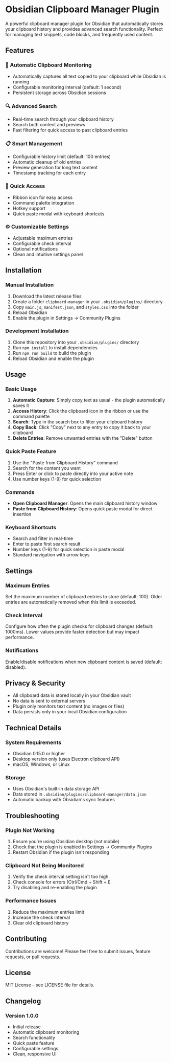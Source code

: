 # Obsidian Clipboard Manager Plugin

A powerful clipboard manager plugin for Obsidian that automatically stores your clipboard history and provides advanced search functionality. Perfect for managing text snippets, code blocks, and frequently used content.

## Features

### 🔄 Automatic Clipboard Monitoring
- Automatically captures all text copied to your clipboard while Obsidian is running
- Configurable monitoring interval (default: 1 second)
- Persistent storage across Obsidian sessions

### 🔍 Advanced Search
- Real-time search through your clipboard history
- Search both content and previews
- Fast filtering for quick access to past clipboard entries

### 📋 Smart Management
- Configurable history limit (default: 100 entries)
- Automatic cleanup of old entries
- Preview generation for long text content
- Timestamp tracking for each entry

### 🎯 Quick Access
- Ribbon icon for easy access
- Command palette integration
- Hotkey support
- Quick paste modal with keyboard shortcuts

### ⚙️ Customizable Settings
- Adjustable maximum entries
- Configurable check interval
- Optional notifications
- Clean and intuitive settings panel

## Installation

### Manual Installation
1. Download the latest release files
2. Create a folder `clipboard-manager` in your `.obsidian/plugins/` directory
3. Copy `main.js`, `manifest.json`, and `styles.css` into the folder
4. Reload Obsidian
5. Enable the plugin in Settings → Community Plugins

### Development Installation
1. Clone this repository into your `.obsidian/plugins/` directory
2. Run `npm install` to install dependencies
3. Run `npm run build` to build the plugin
4. Reload Obsidian and enable the plugin

## Usage

### Basic Usage
1. **Automatic Capture**: Simply copy text as usual - the plugin automatically saves it
2. **Access History**: Click the clipboard icon in the ribbon or use the command palette
3. **Search**: Type in the search box to filter your clipboard history
4. **Copy Back**: Click "Copy" next to any entry to copy it back to your clipboard
5. **Delete Entries**: Remove unwanted entries with the "Delete" button

### Quick Paste Feature
1. Use the "Paste from Clipboard History" command
2. Search for the content you want
3. Press Enter or click to paste directly into your active note
4. Use number keys (1-9) for quick selection

### Commands
- **Open Clipboard Manager**: Opens the main clipboard history window
- **Paste from Clipboard History**: Opens quick paste modal for direct insertion

### Keyboard Shortcuts
- Search and filter in real-time
- Enter to paste first search result
- Number keys (1-9) for quick selection in paste modal
- Standard navigation with arrow keys

## Settings

### Maximum Entries
Set the maximum number of clipboard entries to store (default: 100). Older entries are automatically removed when this limit is exceeded.

### Check Interval
Configure how often the plugin checks for clipboard changes (default: 1000ms). Lower values provide faster detection but may impact performance.

### Notifications
Enable/disable notifications when new clipboard content is saved (default: disabled).

## Privacy & Security

- All clipboard data is stored locally in your Obsidian vault
- No data is sent to external servers
- Plugin only monitors text content (no images or files)
- Data persists only in your local Obsidian configuration

## Technical Details

### System Requirements
- Obsidian 0.15.0 or higher
- Desktop version only (uses Electron clipboard API)
- macOS, Windows, or Linux

### Storage
- Uses Obsidian's built-in data storage API
- Data stored in `.obsidian/plugins/clipboard-manager/data.json`
- Automatic backup with Obsidian's sync features

## Troubleshooting

### Plugin Not Working
1. Ensure you're using Obsidian desktop (not mobile)
2. Check that the plugin is enabled in Settings → Community Plugins
3. Restart Obsidian if the plugin isn't responding

### Clipboard Not Being Monitored
1. Verify the check interval setting isn't too high
2. Check console for errors (Ctrl/Cmd + Shift + I)
3. Try disabling and re-enabling the plugin

### Performance Issues
1. Reduce the maximum entries limit
2. Increase the check interval
3. Clear old clipboard history

## Contributing

Contributions are welcome! Please feel free to submit issues, feature requests, or pull requests.

## License

MIT License - see LICENSE file for details.

## Changelog

### Version 1.0.0
- Initial release
- Automatic clipboard monitoring
- Search functionality
- Quick paste feature
- Configurable settings
- Clean, responsive UI 